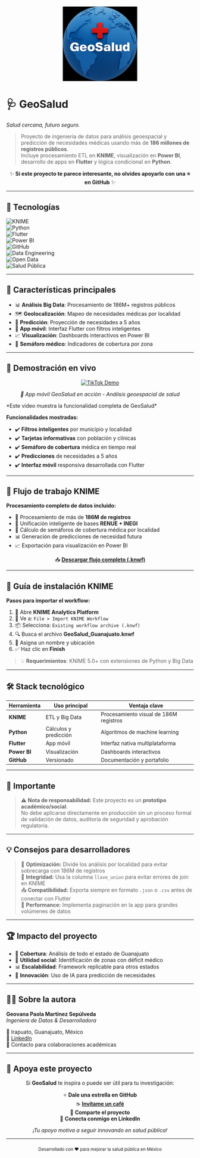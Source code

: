 <p align="center">
  <img src="assets/logo.geosalud.jpg" alt="Logo GeoSalud" width="200"/>
</p>

# 🩺 GeoSalud  
*Salud cercana, futuro seguro.*  

> Proyecto de ingeniería de datos para análisis geoespacial y predicción de necesidades médicas usando más de **186 millones de registros públicos**.  
> Incluye procesamiento ETL en **KNIME**, visualización en **Power BI**, desarrollo de apps en **Flutter** y lógica condicional en **Python**.  

<div align="center">

✨ **Si este proyecto te parece interesante, no olvides apoyarlo con una ⭐ en GitHub** ✨  

</div>

---

## 🔖 Tecnologías

![KNIME](https://img.shields.io/badge/KNIME-Data%20Analytics-yellow?logo=knime&logoColor=black)  
![Python](https://img.shields.io/badge/Python-3.x-blue?logo=python&logoColor=white)  
![Flutter](https://img.shields.io/badge/Flutter-Mobile%20App-02569B?logo=flutter&logoColor=white)  
![Power BI](https://img.shields.io/badge/Power%20BI-Visualization-F2C811?logo=powerbi&logoColor=black)  
![GitHub](https://img.shields.io/badge/GitHub-Portfolio-181717?logo=github&logoColor=white)  
![Data Engineering](https://img.shields.io/badge/Data-Engineering-orange)  
![Open Data](https://img.shields.io/badge/Open%20Data-Gov-008000)  
![Salud Pública](https://img.shields.io/badge/Salud-Pública-red)  

---

## 🚀 Características principales

- 📊 **Análisis Big Data**: Procesamiento de 186M+ registros públicos
- 🗺️ **Geolocalización**: Mapeo de necesidades médicas por localidad  
- 🔮 **Predicción**: Proyección de necesidades a 5 años
- 📱 **App móvil**: Interfaz Flutter con filtros inteligentes
- 📈 **Visualización**: Dashboards interactivos en Power BI
- 🏥 **Semáforo médico**: Indicadores de cobertura por zona  

---

## 🎥 Demostración en vivo

<div align="center">

[![TikTok Demo](https://img.shields.io/badge/🎬%20Ver%20Demo-TikTok-ff0050?style=for-the-badge&logo=tiktok&logoColor=white)](https://vt.tiktok.com/ZSAQTuGPA/)

*🏥 App móvil GeoSalud en acción - Análisis geoespacial de salud*

</div>
*Este video muestra la funcionalidad completa de GeoSalud*

</div>

**Funcionalidades mostradas:**
- ✔️ **Filtros inteligentes** por municipio y localidad  
- ✔️ **Tarjetas informativas** con población y clínicas  
- ✔️ **Semáforo de cobertura** médica en tiempo real  
- ✔️ **Predicciones** de necesidades a 5 años  
- ✔️ **Interfaz móvil** responsiva desarrollada con Flutter  

---

## 🧩 Flujo de trabajo KNIME

**Procesamiento completo de datos incluido:**
- 🔄 Procesamiento de más de **186M de registros**
- 🔗 Unificación inteligente de bases **RENUE + INEGI**
- 🚦 Cálculo de semáforos de cobertura médica por localidad
- 📊 Generación de predicciones de necesidad futura
- 📈 Exportación para visualización en Power BI

<div align="center">

📥 **[Descargar flujo completo (.knwf)](./documentacion/GeoSalud_Guanajuato.knwf)**

</div>

---

## 🧪 Guía de instalación KNIME

**Pasos para importar el workflow:**

1. 📂 Abre **KNIME Analytics Platform**  
2. 📁 Ve a: `File > Import KNIME Workflow`  
3. 📦 Selecciona: `Existing workflow archive (.knwf)`  
4. 🔍 Busca el archivo **GeoSalud_Guanajuato.knwf**  
5. 📝 Asigna un nombre y ubicación  
6. ✅ Haz clic en **Finish**  

> 💡 **Requerimientos**: KNIME 5.0+ con extensiones de Python y Big Data

---

## 🛠️ Stack tecnológico

| Herramienta | Uso principal | Ventaja clave |
|-------------|---------------|---------------|
| **KNIME** | ETL y Big Data | Procesamiento visual de 186M registros |
| **Python** | Cálculos y predicción | Algoritmos de machine learning |
| **Flutter** | App móvil | Interfaz nativa multiplataforma |
| **Power BI** | Visualización | Dashboards interactivos |
| **GitHub** | Versionado | Documentación y portafolio |

---

## 📌 Importante

> ⚠️ **Nota de responsabilidad:** Este proyecto es un **prototipo académico/social**.  
> No debe aplicarse directamente en producción sin un proceso formal de validación de datos, auditoría de seguridad y aprobación regulatoria.

---

## 💡 Consejos para desarrolladores

> 🔧 **Optimización:** Divide los análisis por localidad para evitar sobrecarga con 186M de registros  
> 🔑 **Integridad:** Usa la columna `llave_union` para evitar errores de join en KNIME  
> 📤 **Compatibilidad:** Exporta siempre en formato `.json` o `.csv` antes de conectar con Flutter  
> 🚀 **Performance:** Implementa paginación en la app para grandes volúmenes de datos

---

## 🏆 Impacto del proyecto

- 📍 **Cobertura**: Análisis de todo el estado de Guanajuato
- 🏥 **Utilidad social**: Identificación de zonas con déficit médico
- 📊 **Escalabilidad**: Framework replicable para otros estados
- 🤖 **Innovación**: Uso de IA para predicción de necesidades

---

## 👩‍💻 Sobre la autora

**Geovana Paola Martínez Sepúlveda**  
*Ingeniera de Datos & Desarrolladora*

📍 Irapuato, Guanajuato, México  
🔗 [LinkedIn](https://www.linkedin.com/in/geovana-sepulveda/)  
📧 Contacto para colaboraciones académicas

---

## 🌟 Apoya este proyecto

<div align="center">

Si **GeoSalud** te inspira o puede ser útil para tu investigación:

⭐ **Dale una estrella en GitHub**  
☕ **[Invítame un café](https://www.buymeacoffee.com/geovana78)**  
🔄 **Comparte el proyecto**  
🤝 **Conecta conmigo en LinkedIn**

*¡Tu apoyo motiva a seguir innovando en salud pública!*

</div>

---

<div align="center">
  <sub>Desarrollado con ❤️ para mejorar la salud pública en México</sub>
</div>
